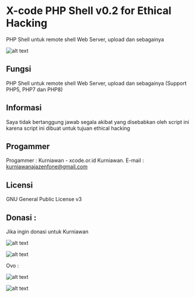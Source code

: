 # X-code PHP Shell v0.2 for Ethical Hacking
PHP Shell untuk remote shell Web Server, upload dan sebagainya

![alt text](http://xcode.or.id/04_small-logo.png)

Fungsi
------
PHP Shell untuk remote shell Web Server, upload dan sebagainya (Support PHP5, PHP7 dan PHP8)


Informasi
---------
Saya tidak bertanggung jawab segala akibat yang disebabkan oleh script ini karena script ini dibuat untuk tujuan ethical hacking

Progammer
------- 

Progammer : Kurniawan - xcode.or.id
Kurniawan. E-mail : kurniawanajazenfone@gmail.com

Licensi
------- 

GNU General Public License v3


Donasi :
--------

Jika ingin donasi untuk Kurniawan 

![alt text](http://xcodeserver.my.id/gofood.png)

![alt text](http://xcodeserver.my.id/gopay.png)

Ovo :

![alt text](http://xcodeserver.my.id/ovo3.png)

![alt text](http://xcodeserver.my.id/ovo2.png)
